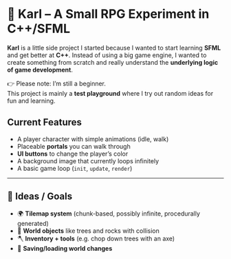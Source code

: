 # 🫠 Karl – A Small RPG Experiment in C++/SFML

**Karl** is a little side project I started because I wanted to start learning **SFML** and get better at **C++**. 
Instead of using a big game engine, I wanted to create something from scratch and really understand the **underlying logic of game development**. 

👉 Please note: I’m still a beginner.  
This project is mainly a **test playground** where I try out random ideas for fun and learning.

## Current Features
- A player character with simple animations (idle, walk)
- Placeable **portals** you can walk through
- **UI buttons** to change the player’s color
- A background image that currently loops infinitely
- A basic game loop (`init`, `update`, `render`)

---

## 🔮 Ideas / Goals

- 🌍 **Tilemap system** (chunk-based, possibly infinite, procedurally generated)  
- 🌳 **World objects** like trees and rocks with collision  
- 🪓 **Inventory + tools** (e.g. chop down trees with an axe)  
- 💾 **Saving/loading world changes**  
